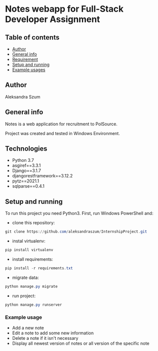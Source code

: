# Notes webapp for Full-Stack Developer Assignment

## Table of contents
* [Author](#author)
* [General info](#general-info)
* [Requirement](#Requirement)
* [Setup and running](#setup-and-running)
* [Example usages](#usages)



## Author
Aleksandra Szum

## General info
Notes is a web application for recruitment to PolSource.

Project was created and tested in Windows Environment.

## Technologies
- Python 3.7
- asgiref==3.3.1
- Django==3.1.7
- djangorestframework==3.12.2
- pytz==2021.1
- sqlparse==0.4.1


## Setup and running
To run this project you need Python3. First, run Windows PowerShell and:
- clone this repository:

```powershell
git clone https://github.com/aleksandraszum/InternshipProject.git
```

- instal virtualenv:

```powershell
pip install virtualenv
```

- install requirements:

```powershell
pip install -r requirements.txt
```

- migrate data:

```powershell
python manage.py migrate
```

- run project:

```powershell
python manage.py runserver
```

### Example usage
- Add a new note
- Edit a note to add some new information
- Delete a note if it isn't necessary 
- Display all newest version of notes or all version of the specific note


